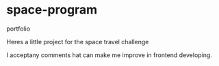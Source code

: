 # space-program
portfolio


Heres a little project for the space travel challenge

I acceptany comments hat can make me improve in frontend developing.
